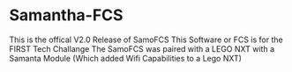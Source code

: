 # Samantha-FCS
This is the offical V2.0 Release of SamoFCS
This Software or FCS is for the FIRST Tech Challange
The SamoFCS was paired with a LEGO NXT with a Samanta Module (Which added Wifi Capabilities to a Lego NXT)
